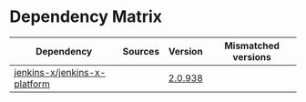 # Dependency Matrix

Dependency | Sources | Version | Mismatched versions
---------- | ------- | ------- | -------------------
[jenkins-x/jenkins-x-platform](https://github.com/jenkins-x/jenkins-x-platform) |  | [2.0.938](https://github.com/jenkins-x/jenkins-x-platform/releases/tag/v2.0.938) | 
